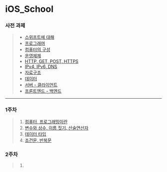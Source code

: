 # iOS_School



### 사전 과제

> - [스위프트에 대해](https://github.com/simajune/iOS_School/tree/master/Class/PreStudy_1)
> - [프로그래머]()
> - [컴퓨터의 구성]()
> - [운영체제]()
> - [HTTP, GET, POST, HTTPS]()
> - [IPv4, IPv6, DNS]()
> - [자료구조]()
> - [데이터]()
> - [서버 - 클라이언트]()
> - [프론트엔드 - 백엔드]()

** **



### 1주차

> 1. [컴퓨터, 프로그래밍이란]()
> 2. [변수와 상수, 이름 짓기, 산술연산자](https://github.com/simajune/iOS_School/tree/master/Class/170906)
> 3. [데이터 타입](https://github.com/simajune/iOS_School/tree/master/Class/170907)
> 4. [조건문, 반복문](https://github.com/simajune/iOS_School/tree/master/Class/170908)



### 2주차

> 1. ​













